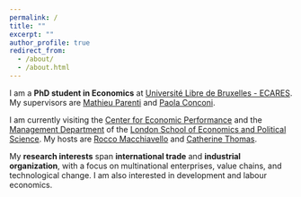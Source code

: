 ```yaml
---
permalink: /
title: ""
excerpt: ""
author_profile: true
redirect_from: 
  - /about/
  - /about.html
---
```


I am a **PhD student in Economics** at <a href="https://ecares.ulb.be/" target="_blank">Université Libre de Bruxelles - ECARES</a>. My supervisors are <a href="http://mathieuparenti.weebly.com/" target="_blank">Mathieu Parenti</a> and <a href="https://sites.google.com/view/paola-conconi-website/" target="_blank">Paola Conconi</a>.

I am currently visiting the <a href="https://cep.lse.ac.uk/" target="_blank">Center for Economic Performance</a> and the <a href="https://www.lse.ac.uk/management" target="_blank">Management Department</a> of the <a href="https://lse.ac.uk/" target="_blank">London School of Economics and Political Science</a>. My hosts are <a href="https://sites.google.com/site/roccomacchiavello/" target="_blank">Rocco Macchiavello</a> and <a href="https://www.lse.ac.uk/management/people/academic-staff/cthomas" target="_blank">Catherine Thomas</a>.

My **research interests** span **international trade** and **industrial organization**, with a focus on multinational enterprises, value chains, and technological change. I am also interested in development and labour economics.  









